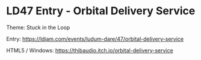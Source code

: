 # LD47 Entry - Orbital Delivery Service

Theme: Stuck in the Loop

Entry: https://ldjam.com/events/ludum-dare/47/orbital-delivery-service

HTML5 / Windows: https://thibaudio.itch.io/orbital-delivery-service
